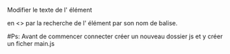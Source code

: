 Modifier le texte de l' élément <p> en <<Bonjour>> par la recherche de l' élément par son nom de balise.

#Ps: Avant de commencer connecter créer un nouveau dossier js et y  créer un ficher main.js